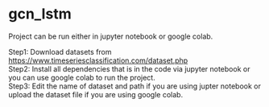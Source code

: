 # gcn_lstm

Project can be run either in jupyter notebook or google colab. <br>

Step1: Download datasets from https://www.timeseriesclassification.com/dataset.php <br>
Step2: Install all dependencies that is in the code via jupyter notebook or you can use google colab to run the project.<br>
Step3: Edit the name of dataset and path if you are using jupter notebook or upload the dataset file if you are using google colab.
